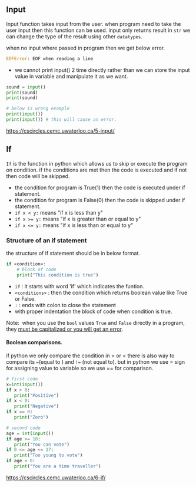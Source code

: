 ## Input

Input function takes input from the user. when program need to take the user input then this function can be used. input only returns result in `str` we can change the type of the result using  other `datatypes`.

when no input where passed in program then we get below error.
```python
EOFError: EOF when reading a line
```

- we cannot print input() 2 time directly rather than we can store the input value in variable and manipulate it as we want.
```python
sound = input()
print(sound)
print(sound)

# below is wrong example
print(input())
print(input()) # this will cause an error.
```

https://cscircles.cemc.uwaterloo.ca/5-input/

## If 

`If` is the function in python which allows us to skip or execute the program on condition. if the conditions are met then the code is executed and if not then code will be skipped.

- the condition for program is True(1) then the code is executed under if statement.
- the condition for program is False(0) then the code is skipped under if statement.
- `if x < y:` means "if x is less than y"
- `if x >= y:` means "if x is greater than or equal to y"
- `if x <= y:` means "if x is less than or equal to y"

### Structure of an if statement

the structure of if statement should be in below format.
```python
if «condition»:
	# block of code
	print("This condition is true")
```
- `if` : it starts with word 'if' which indicates the funtion.
- `<conditions>` : then the condition which returns boolean value like True or False.
- `:` : ends with colon to close the statement 
- with proper indentation the block of code when condition is true.

Note:  when you use the `bool` values `True` and `False` directly in a program, they [must be capitalized or you will get an error](https://cscircles.cemc.uwaterloo.ca/console/?consolecode=print%28true%29).

#### Boolean comparisons.

if python we only compare the condition in > or < there is also way to compare its `=`(equal to ) and `!=` (not equal to). but in python we use = sign for assigning value to variable so we use == for comparison.

```python
# first code
x=int(input())
if x > 0:
   print("Positive")
if x < 0:
   print("Negative")
if x == 0:
   print("Zero")

# second code
age = int(input())
if age >= 18:
   print("You can vote")
if 0 <= age <= 17:
   print("Too young to vote")
if age < 0:
   print("You are a time traveller")
```

https://cscircles.cemc.uwaterloo.ca/6-if/